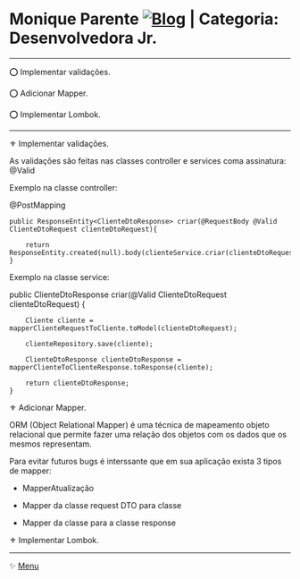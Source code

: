 # Monique Parente [![Blog](https://img.shields.io/badge/LinkedIn-0077B5?style=for-the-badge&logo=linkedin&logoColor=white)](https://www.linkedin.com/in/monique13/) | Categoria: Desenvolvedora Jr. 
______________________________________________________________________________________________________________________________________________________________________________

⭕ Implementar validações.

⭕ Adicionar Mapper.

⭕ Implementar Lombok.
______________________________________________________________________________________________________________________________________________________________________________

⚜ Implementar validações.

As validações são feitas nas classes controller e services coma assinatura: @Valid

Exemplo na classe controller:

   @PostMapping
   
    public ResponseEntity<ClienteDtoResponse> criar(@RequestBody @Valid ClienteDtoRequest clienteDtoRequest){

        return ResponseEntity.created(null).body(clienteService.criar(clienteDtoRequest));
    }
  
Exemplo na classe service: 
  
  public ClienteDtoResponse criar(@Valid ClienteDtoRequest clienteDtoRequest) {
  
        Cliente cliente = mapperClienteRequestToCliente.toModel(clienteDtoRequest);

        clienteRepository.save(cliente);

        ClienteDtoResponse clienteDtoResponse = mapperClienteToClienteResponse.toResponse(cliente);

        return clienteDtoResponse;
    }

⚜ Adicionar Mapper.

ORM (Object Relational Mapper) é uma técnica de mapeamento objeto relacional que permite fazer uma relação dos objetos com os dados que os mesmos representam.

Para evitar futuros bugs é interssante que em sua aplicação exista 3 tipos de mapper:

* MapperAtualização

* Mapper da classe request DTO para classe

* Mapper da classe para a classe response


⚜ Implementar Lombok.
______________________________________________________________________________________________________________________________________________________________________________
✨ [Menu](https://github.com/MoniqueParente/DesafiosBecaMoniqueParente/blob/main/README.md)<br/>
